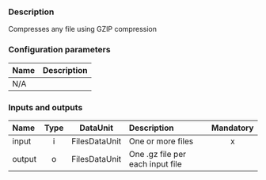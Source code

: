 ### Description

Compresses any file using GZIP compression

### Configuration parameters

| Name | Description |
|:----|:----|
|N/A| |

### Inputs and outputs

|Name |Type | DataUnit | Description | Mandatory |
|:--------|:------:|:------:|:-------------|:---------------------:|
|input  |i| FilesDataUnit | One or more files |x|
|output |o| FilesDataUnit | One .gz file per each input file ||